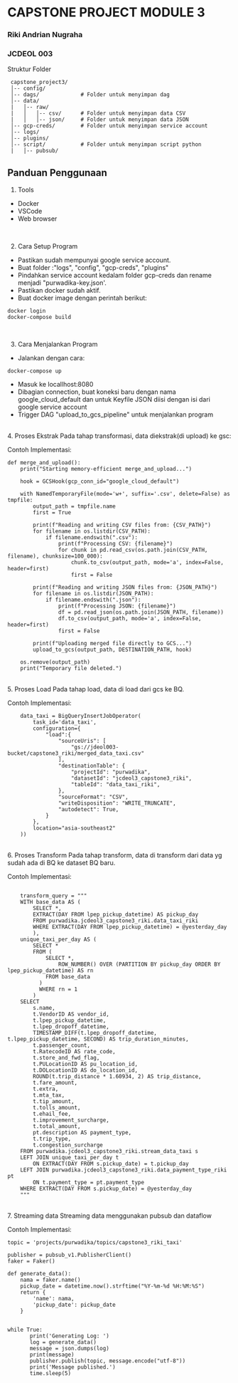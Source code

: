 # CAPSTONE PROJECT MODULE 3

### Riki Andrian Nugraha
### JCDEOL 003

Struktur Folder
```
 capstone_project3/
 │-- config/
 │-- dags/             # Folder untuk menyimpan dag
 │-- data/
 |   │-- raw/
 |   │   │-- csv/      # Folder untuk menyimpan data CSV
 |   │   │-- json/     # Folder untuk menyimpan data JSON
 │-- gcp-creds/        # Folder untuk menyimpan service account
 │-- logs/       
 │-- plugins/         
 │-- script/           # Folder untuk menyimpan script python
 |   │-- pubsub/      

```


## Panduan Penggunaan
1. Tools
- Docker
- VSCode
- Web browser

<br>

2. Cara Setup Program
  - Pastikan sudah mempunyai google service account.
  - Buat folder :"logs", "config", "gcp-creds", "plugins"
  - Pindahkan service account kedalam folder gcp-creds dan rename menjadi "purwadika-key.json'.
  - Pastikan docker sudah aktif.
  - Buat docker image dengan perintah berikut:
```
docker login
docker-compose build
```
<br>

3. Cara Menjalankan Program
  - Jalankan dengan cara:
  
```
docker-compose up
```
  - Masuk ke locallhost:8080
  - Dibagian connection, buat koneksi baru dengan nama google_cloud_default dan untuk Keyfile JSON diisi dengan isi dari google service account
  - Trigger DAG "upload_to_gcs_pipeline" untuk menjalankan program

<br>
4. Proses Ekstrak
Pada tahap transformasi, data diekstrak(di upload) ke gsc:

Contoh Implementasi:
```
def merge_and_upload():
    print("Starting memory-efficient merge_and_upload...")

    hook = GCSHook(gcp_conn_id="google_cloud_default")

    with NamedTemporaryFile(mode='w+', suffix='.csv', delete=False) as tmpfile:
        output_path = tmpfile.name
        first = True

        print(f"Reading and writing CSV files from: {CSV_PATH}")
        for filename in os.listdir(CSV_PATH):
            if filename.endswith(".csv"):
                print(f"Processing CSV: {filename}")
                for chunk in pd.read_csv(os.path.join(CSV_PATH, filename), chunksize=100_000):
                    chunk.to_csv(output_path, mode='a', index=False, header=first)
                    first = False

        print(f"Reading and writing JSON files from: {JSON_PATH}")
        for filename in os.listdir(JSON_PATH):
            if filename.endswith(".json"):
                print(f"Processing JSON: {filename}")
                df = pd.read_json(os.path.join(JSON_PATH, filename))
                df.to_csv(output_path, mode='a', index=False, header=first)
                first = False

        print(f"Uploading merged file directly to GCS...")
        upload_to_gcs(output_path, DESTINATION_PATH, hook)

    os.remove(output_path)
    print("Temporary file deleted.")
```
<br>
5. Proses Load
Pada tahap load, data di load dari gcs ke BQ.

Contoh Implementasi:
```
    data_taxi = BigQueryInsertJobOperator(
        task_id='data_taxi',
        configuration={
            "load":{
                "sourceUris": [
                    "gs://jdeol003-bucket/capstone3_riki/merged_data_taxi.csv"
                ],
                "destinationTable": {
                    "projectId": "purwadika",
                    "datasetId": "jcdeol3_capstone3_riki",
                    "tableId": "data_taxi_riki",
                },
                "sourceFormat": "CSV",
                "writeDisposition": "WRITE_TRUNCATE",
                "autodetect": True,
            }
        },
        location="asia-southeast2"
    ))
```
<br>
6. Proses Transform
Pada tahap transform, data di transform dari data yg sudah ada di BQ ke dataset BQ baru.

Contoh Implementasi:
```

    transform_query = """
    WITH base_data AS (
        SELECT *,
        EXTRACT(DAY FROM lpep_pickup_datetime) AS pickup_day
        FROM purwadika.jcdeol3_capstone3_riki.data_taxi_riki
        WHERE EXTRACT(DAY FROM lpep_pickup_datetime) = @yesterday_day
        ),
    unique_taxi_per_day AS (
        SELECT *
        FROM (
            SELECT *,
                ROW_NUMBER() OVER (PARTITION BY pickup_day ORDER BY lpep_pickup_datetime) AS rn
            FROM base_data
          )
          WHERE rn = 1
        )
    SELECT
        s.name,
        t.VendorID AS vendor_id,
        t.lpep_pickup_datetime,
        t.lpep_dropoff_datetime,
        TIMESTAMP_DIFF(t.lpep_dropoff_datetime, t.lpep_pickup_datetime, SECOND) AS trip_duration_minutes,
        t.passenger_count,
        t.RatecodeID AS rate_code,
        t.store_and_fwd_flag,
        t.PULocationID AS pu_location_id,
        t.DOLocationID AS do_location_id,
        ROUND(t.trip_distance * 1.60934, 2) AS trip_distance,
        t.fare_amount,
        t.extra,
        t.mta_tax,
        t.tip_amount,
        t.tolls_amount,
        t.ehail_fee,
        t.improvement_surcharge,
        t.total_amount,
        pt.description AS payment_type,
        t.trip_type,
        t.congestion_surcharge
    FROM purwadika.jcdeol3_capstone3_riki.stream_data_taxi s
    LEFT JOIN unique_taxi_per_day t
        ON EXTRACT(DAY FROM s.pickup_date) = t.pickup_day
    LEFT JOIN purwadika.jcdeol3_capstone3_riki.data_payment_type_riki pt
        ON t.payment_type = pt.payment_type
    WHERE EXTRACT(DAY FROM s.pickup_date) = @yesterday_day
    """

```
<br>
7. Streaming data
Streaming data menggunakan pubsub dan dataflow

Contoh Implementasi:
```
topic = 'projects/purwadika/topics/capstone3_riki_taxi'

publisher = pubsub_v1.PublisherClient()
faker = Faker()

def generate_data():
    nama = faker.name()
    pickup_date = datetime.now().strftime("%Y-%m-%d %H:%M:%S")
    return {
        'name': nama,
        'pickup_date': pickup_date
    }


while True:
       print('Generating Log: ')
       log = generate_data()
       message = json.dumps(log)
       print(message)
       publisher.publish(topic, message.encode("utf-8"))
       print('Message published.')
       time.sleep(5)
```
